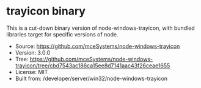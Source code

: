 # trayicon binary

This is a cut-down binary version of node-windows-trayicon, with
bundled libraries target for specific versions of node.

* Source: https://github.com/mceSystems/node-windows-trayicon
* Version: 3.0.0
* Tree: https://github.com/mceSystems/node-windows-trayicon/tree/cbd7543ac186ca15ee8d7141aac43f26ceae1655
* License: MIT
* Built from: /developer/server/win32/node-windows-trayicon
